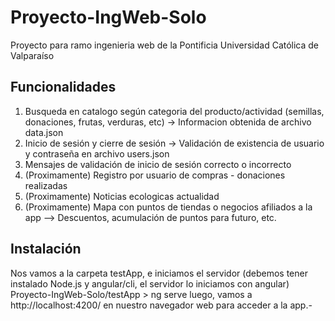 # Proyecto-IngWeb-Solo
Proyecto para ramo ingenieria web de la Pontificia Universidad Católica de Valparaíso

## Funcionalidades

1. Busqueda en catalogo según categoria del producto/actividad (semillas, donaciones, frutas, verduras, etc) -> Informacion obtenida de archivo data.json
2. Inicio de sesión y cierre de sesión -> Validación de existencia de usuario y contraseña en archivo users.json
3. Mensajes de validación de inicio de sesión correcto o incorrecto
4. (Proximamente)  Registro por usuario de compras - donaciones realizadas
5. (Proximamente)  Noticias ecologicas actualidad
6. (Proximamente) Mapa con puntos de tiendas o negocios afiliados a la app --> Descuentos, acumulación de puntos para futuro, etc.

## Instalación

Nos vamos a la carpeta testApp, e iniciamos el servidor (debemos tener instalado Node.js y angular/cli, el servidor lo iniciamos con angular)
Proyecto-IngWeb-Solo/testApp > ng serve
luego, vamos a http://localhost:4200/ en nuestro navegador web para acceder a la app.-
